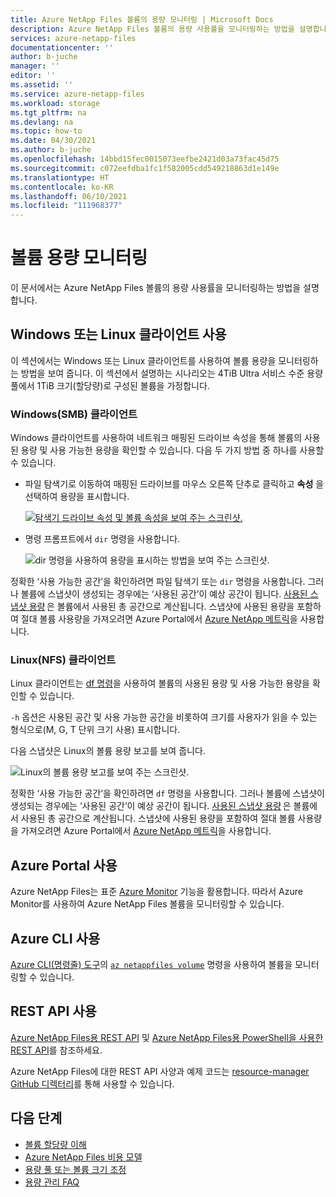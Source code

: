 ```yaml
---
title: Azure NetApp Files 볼륨의 용량 모니터링 | Microsoft Docs
description: Azure NetApp Files 볼륨의 용량 사용률을 모니터링하는 방법을 설명합니다.
services: azure-netapp-files
documentationcenter: ''
author: b-juche
manager: ''
editor: ''
ms.assetid: ''
ms.service: azure-netapp-files
ms.workload: storage
ms.tgt_pltfrm: na
ms.devlang: na
ms.topic: how-to
ms.date: 04/30/2021
ms.author: b-juche
ms.openlocfilehash: 14bbd15fec0015073eefbe2421d03a73fac45d75
ms.sourcegitcommit: c072eefdba1fc1f582005cdd549218863d1e149e
ms.translationtype: HT
ms.contentlocale: ko-KR
ms.lasthandoff: 06/10/2021
ms.locfileid: "111968377"
---
```

# <a name="monitor-the-capacity-of-a-volume"></a>볼륨 용량 모니터링  

이 문서에서는 Azure NetApp Files 볼륨의 용량 사용률을 모니터링하는 방법을 설명합니다.  

## <a name="using-windows-or-linux-clients"></a>Windows 또는 Linux 클라이언트 사용

이 섹션에서는 Windows 또는 Linux 클라이언트를 사용하여 볼륨 용량을 모니터링하는 방법을 보여 줍니다. 이 섹션에서 설명하는 시나리오는 4TiB Ultra 서비스 수준 용량 풀에서 1TiB 크기(할당량)로 구성된 볼륨을 가정합니다. 

### <a name="windows-smb-clients"></a>Windows(SMB) 클라이언트

Windows 클라이언트를 사용하여 네트워크 매핑된 드라이브 속성을 통해 볼륨의 사용된 용량 및 사용 가능한 용량을 확인할 수 있습니다. 다음 두 가지 방법 중 하나를 사용할 수 있습니다. 

* 파일 탐색기로 이동하여 매핑된 드라이브를 마우스 오른쪽 단추로 클릭하고 **속성** 을 선택하여 용량을 표시합니다.  

    [ ![탐색기 드라이브 속성 및 볼륨 속성을 보여 주는 스크린샷.](../media/azure-netapp-files/monitor-explorer-drive-properties.png) ](../media/azure-netapp-files/monitor-explorer-drive-properties.png#lightbox)

* 명령 프롬프트에서 `dir` 명령을 사용합니다. 

    ![dir 명령을 사용하여 용량을 표시하는 방법을 보여 주는 스크린샷.](../media/azure-netapp-files/monitor-volume-properties-dir-command.png) 

정확한 ‘사용 가능한 공간’을 확인하려면 파일 탐색기 또는 `dir` 명령을 사용합니다. 그러나 볼륨에 스냅샷이 생성되는 경우에는 ‘사용된 공간’이 예상 공간이 됩니다. [사용된 스냅샷 용량](azure-netapp-files-cost-model.md#capacity-consumption-of-snapshots) 은 볼륨에서 사용된 총 공간으로 계산됩니다. 스냅샷에 사용된 용량을 포함하여 절대 볼륨 사용량을 가져오려면 Azure Portal에서 [Azure NetApp 메트릭](azure-netapp-files-metrics.md#volumes)을 사용합니다. 

### <a name="linux-nfs-clients"></a>Linux(NFS) 클라이언트 

Linux 클라이언트는 [df 명령](https://linux.die.net/man/1/df)을 사용하여 볼륨의 사용된 용량 및 사용 가능한 용량을 확인할 수 있습니다.  

`-h` 옵션은 사용된 공간 및 사용 가능한 공간을 비롯하여 크기를 사용자가 읽을 수 있는 형식으로(M, G, T 단위 크기 사용) 표시합니다.

다음 스냅샷은 Linux의 볼륨 용량 보고를 보여 줍니다.

![Linux의 볼륨 용량 보고를 보여 주는 스크린샷.](../media/azure-netapp-files/monitor-volume-properties-linux-command.png) 

정확한 ‘사용 가능한 공간’을 확인하려면 `df` 명령을 사용합니다. 그러나 볼륨에 스냅샷이 생성되는 경우에는 ‘사용된 공간’이 예상 공간이 됩니다. [사용된 스냅샷 용량](azure-netapp-files-cost-model.md#capacity-consumption-of-snapshots) 은 볼륨에서 사용된 총 공간으로 계산됩니다. 스냅샷에 사용된 용량을 포함하여 절대 볼륨 사용량을 가져오려면 Azure Portal에서 [Azure NetApp 메트릭](azure-netapp-files-metrics.md#volumes)을 사용합니다. 

## <a name="using-azure-portal"></a>Azure Portal 사용
Azure NetApp Files는 표준 [Azure Monitor](../azure-monitor/overview.md) 기능을 활용합니다. 따라서 Azure Monitor를 사용하여 Azure NetApp Files 볼륨을 모니터링할 수 있습니다.  

## <a name="using-azure-cli"></a>Azure CLI 사용  

[Azure CLI(명령줄) 도구](azure-netapp-files-sdk-cli.md)의 [`az netappfiles volume`](/cli/azure/netappfiles/volume?view=azure-cli-latest&preserve-view=true) 명령을 사용하여 볼륨을 모니터링할 수 있습니다.
 
## <a name="using-rest-api"></a>REST API 사용  

[Azure NetApp Files용 REST API](azure-netapp-files-develop-with-rest-api.md) 및 [Azure NetApp Files용 PowerShell을 사용한 REST API](develop-rest-api-powershell.md)를 참조하세요. 

Azure NetApp Files에 대한 REST API 사양과 예제 코드는 [resource-manager GitHub 디렉터리](https://github.com/Azure/azure-rest-api-specs/tree/master/specification/netapp/resource-manager/Microsoft.NetApp/stable)를 통해 사용할 수 있습니다. 

## <a name="next-steps"></a>다음 단계

* [볼륨 할당량 이해](volume-quota-introduction.md)
* [Azure NetApp Files 비용 모델](azure-netapp-files-cost-model.md)
* [용량 풀 또는 볼륨 크기 조정](azure-netapp-files-resize-capacity-pools-or-volumes.md)
* [용량 관리 FAQ](azure-netapp-files-faqs.md#capacity-management-faqs)